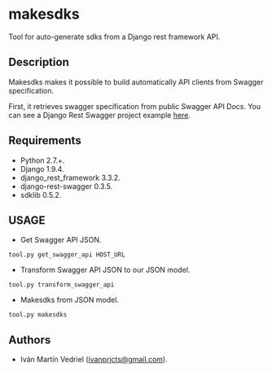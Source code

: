 # makesdks

Tool for auto-generate sdks from a Django rest framework API.

## Description

Makesdks makes it possible to build automatically API clients from Swagger specification.

First, it retrieves swagger specification from public Swagger API Docs. You can see a Django Rest Swagger project example [here](https://github.com/ivanprjcts/equinox-spring16-API).  


## Requirements

* Python 2.7.+.
* Django 1.9.4.
* django_rest_framework 3.3.2.
* django-rest-swagger 0.3.5.
* sdklib 0.5.2.


## USAGE

* Get Swagger API JSON.
```
tool.py get_swagger_api HOST_URL
```
* Transform Swagger API JSON to our JSON model.
```
tool.py transform_swagger_api
```
* Makesdks from JSON model.
```
tool.py makesdks
```

## Authors

* Iván Martín Vedriel (ivanprjcts@gmail.com).
